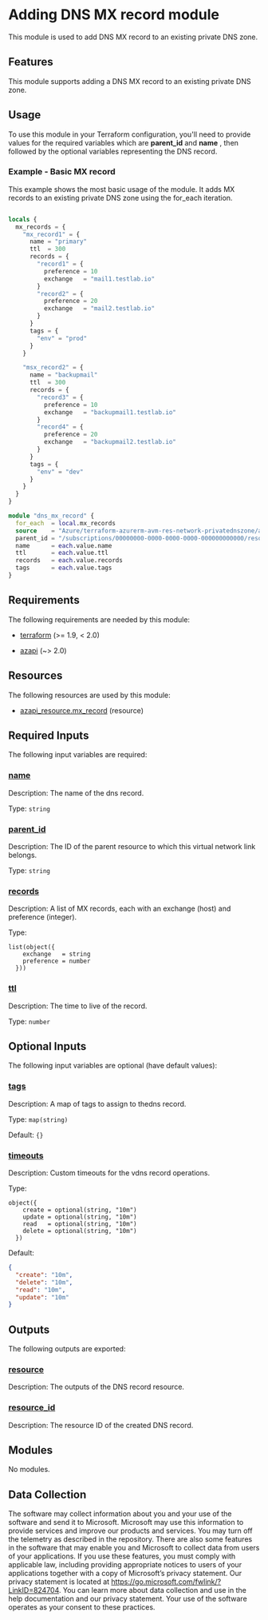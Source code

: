 <!-- BEGIN_TF_DOCS -->
# Adding DNS MX record module

This module is used to add DNS MX record to an existing private DNS zone.

## Features

This module supports adding a DNS MX record to an existing private DNS zone.

## Usage

To use this module in your Terraform configuration, you'll need to provide values for the required variables which are **parent\_id** and **name** , then followed by the optional variables representing the DNS record.

### Example - Basic MX record

This example shows the most basic usage of the module. It adds MX records to an existing private DNS zone using the for\_each iteration.

```terraform

locals {
  mx_records = {
    "mx_record1" = {
      name = "primary"
      ttl  = 300
      records = {
        "record1" = {
          preference = 10
          exchange   = "mail1.testlab.io"
        }
        "record2" = {
          preference = 20
          exchange   = "mail2.testlab.io"
        }
      }
      tags = {
        "env" = "prod"
      }
    }

    "msx_record2" = {
      name = "backupmail"
      ttl  = 300
      records = {
        "record3" = {
          preference = 10
          exchange   = "backupmail1.testlab.io"
        }
        "record4" = {
          preference = 20
          exchange   = "backupmail2.testlab.io"
        }
      }
      tags = {
        "env" = "dev"
      }
    }
  }
}

module "dns_mx_record" {
  for_each  = local.mx_records
  source    = "Azure/terraform-azurerm-avm-res-network-privatednszone/azurerm//modules/private_dns_mx_record"
  parent_id = "/subscriptions/00000000-0000-0000-0000-000000000000/resourceGroups/myResourceGroup/providers/Microsoft.Network/privateDnsZones/mydomain.com"
  name      = each.value.name
  ttl       = each.value.ttl
  records   = each.value.records
  tags      = each.value.tags
}

```

<!-- markdownlint-disable MD033 -->
## Requirements

The following requirements are needed by this module:

- <a name="requirement_terraform"></a> [terraform](#requirement\_terraform) (>= 1.9, < 2.0)

- <a name="requirement_azapi"></a> [azapi](#requirement\_azapi) (~> 2.0)

## Resources

The following resources are used by this module:

- [azapi_resource.mx_record](https://registry.terraform.io/providers/Azure/azapi/latest/docs/resources/resource) (resource)

<!-- markdownlint-disable MD013 -->
## Required Inputs

The following input variables are required:

### <a name="input_name"></a> [name](#input\_name)

Description: The name of the dns record.

Type: `string`

### <a name="input_parent_id"></a> [parent\_id](#input\_parent\_id)

Description: The ID of the parent resource to which this virtual network link belongs.

Type: `string`

### <a name="input_records"></a> [records](#input\_records)

Description: A list of MX records, each with an exchange (host) and preference (integer).

Type:

```hcl
list(object({
    exchange   = string
    preference = number
  }))
```

### <a name="input_ttl"></a> [ttl](#input\_ttl)

Description: The time to live of the record.

Type: `number`

## Optional Inputs

The following input variables are optional (have default values):

### <a name="input_tags"></a> [tags](#input\_tags)

Description: A map of tags to assign to thedns record.

Type: `map(string)`

Default: `{}`

### <a name="input_timeouts"></a> [timeouts](#input\_timeouts)

Description: Custom timeouts for the vdns record operations.

Type:

```hcl
object({
    create = optional(string, "10m")
    update = optional(string, "10m")
    read   = optional(string, "10m")
    delete = optional(string, "10m")
  })
```

Default:

```json
{
  "create": "10m",
  "delete": "10m",
  "read": "10m",
  "update": "10m"
}
```

## Outputs

The following outputs are exported:

### <a name="output_resource"></a> [resource](#output\_resource)

Description: The outputs of the DNS record resource.

### <a name="output_resource_id"></a> [resource\_id](#output\_resource\_id)

Description: The resource ID of the created DNS record.

## Modules

No modules.

<!-- markdownlint-disable-next-line MD041 -->
## Data Collection

The software may collect information about you and your use of the software and send it to Microsoft. Microsoft may use this information to provide services and improve our products and services. You may turn off the telemetry as described in the repository. There are also some features in the software that may enable you and Microsoft to collect data from users of your applications. If you use these features, you must comply with applicable law, including providing appropriate notices to users of your applications together with a copy of Microsoft’s privacy statement. Our privacy statement is located at <https://go.microsoft.com/fwlink/?LinkID=824704>. You can learn more about data collection and use in the help documentation and our privacy statement. Your use of the software operates as your consent to these practices.
<!-- END_TF_DOCS -->